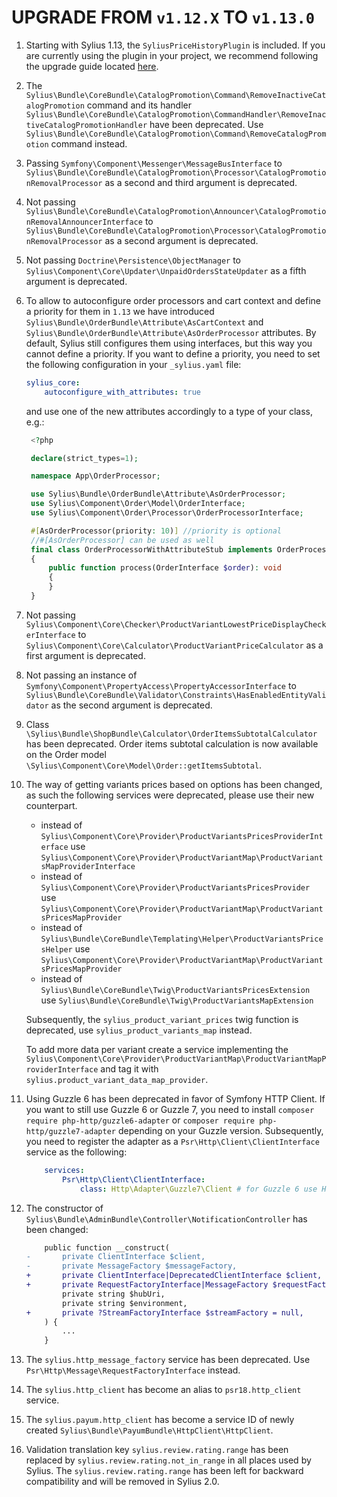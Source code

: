 # UPGRADE FROM `v1.12.X` TO `v1.13.0`

1. Starting with Sylius 1.13, the `SyliusPriceHistoryPlugin` is included.
   If you are currently using the plugin in your project, we recommend following the upgrade guide located [here](UPGRADE-FROM-1.12-WITH-PRICE-HISTORY-PLUGIN-TO-1.13.md).

1. The `Sylius\Bundle\CoreBundle\CatalogPromotion\Command\RemoveInactiveCatalogPromotion` command and its handler
   `Sylius\Bundle\CoreBundle\CatalogPromotion\CommandHandler\RemoveInactiveCatalogPromotionHandler` have been deprecated.
   Use `Sylius\Bundle\CoreBundle\CatalogPromotion\Command\RemoveCatalogPromotion` command instead.

1. Passing `Symfony\Component\Messenger\MessageBusInterface` to `Sylius\Bundle\CoreBundle\CatalogPromotion\Processor\CatalogPromotionRemovalProcessor`
   as a second and third argument is deprecated.

1. Not passing `Sylius\Bundle\CoreBundle\CatalogPromotion\Announcer\CatalogPromotionRemovalAnnouncerInterface` to `Sylius\Bundle\CoreBundle\CatalogPromotion\Processor\CatalogPromotionRemovalProcessor`
   as a second argument is deprecated.

1. Not passing `Doctrine\Persistence\ObjectManager` to `Sylius\Component\Core\Updater\UnpaidOrdersStateUpdater`
   as a fifth argument is deprecated.

1. To allow to autoconfigure order processors and cart context and define a priority for them in `1.13` we have introduced
   `Sylius\Bundle\OrderBundle\Attribute\AsCartContext` and `Sylius\Bundle\OrderBundle\Attribute\AsOrderProcessor` attributes. By default, Sylius still configures them using interfaces, but this way you cannot define a priority.
   If you want to define a priority, you need to set the following configuration in your `_sylius.yaml` file:
   ```yaml
   sylius_core:
       autoconfigure_with_attributes: true
   ```
   and use one of the new attributes accordingly to a type of your class, e.g.:
   ```php
    <?php

    declare(strict_types=1);

    namespace App\OrderProcessor;

    use Sylius\Bundle\OrderBundle\Attribute\AsOrderProcessor;
    use Sylius\Component\Order\Model\OrderInterface;
    use Sylius\Component\Order\Processor\OrderProcessorInterface;

    #[AsOrderProcessor(priority: 10)] //priority is optional
    //#[AsOrderProcessor] can be used as well
    final class OrderProcessorWithAttributeStub implements OrderProcessorInterface
    {
        public function process(OrderInterface $order): void
        {
        }
    }
   ```

1. Not passing `Sylius\Component\Core\Checker\ProductVariantLowestPriceDisplayCheckerInterface` 
   to `Sylius\Component\Core\Calculator\ProductVariantPriceCalculator`
   as a first argument is deprecated.

1. Not passing an instance of `Symfony\Component\PropertyAccess\PropertyAccessorInterface`
   to `Sylius\Bundle\CoreBundle\Validator\Constraints\HasEnabledEntityValidator`
   as the second argument is deprecated.

1. Class `\Sylius\Bundle\ShopBundle\Calculator\OrderItemsSubtotalCalculator` has been deprecated. Order items subtotal calculation
   is now available on the Order model `\Sylius\Component\Core\Model\Order::getItemsSubtotal`.

1. The way of getting variants prices based on options has been changed,
   as such the following services were deprecated, please use their new counterpart.
   * instead of `Sylius\Component\Core\Provider\ProductVariantsPricesProviderInterface` use `Sylius\Component\Core\Provider\ProductVariantMap\ProductVariantsMapProviderInterface`
   * instead of `Sylius\Component\Core\Provider\ProductVariantsPricesProvider` use `Sylius\Component\Core\Provider\ProductVariantMap\ProductVariantsPricesMapProvider`
   * instead of `Sylius\Bundle\CoreBundle\Templating\Helper\ProductVariantsPricesHelper` use `Sylius\Component\Core\Provider\ProductVariantMap\ProductVariantsPricesMapProvider`
   * instead of `Sylius\Bundle\CoreBundle\Twig\ProductVariantsPricesExtension` use `Sylius\Bundle\CoreBundle\Twig\ProductVariantsMapExtension`

   Subsequently, the `sylius_product_variant_prices` twig function is deprecated, use `sylius_product_variants_map` instead.

   To add more data per variant create a service implementing the `Sylius\Component\Core\Provider\ProductVariantMap\ProductVariantMapProviderInterface` and tag it with `sylius.product_variant_data_map_provider`.

1. Using Guzzle 6 has been deprecated in favor of Symfony HTTP Client. If you want to still use Guzzle 6 or Guzzle 7,
   you need to install `composer require php-http/guzzle6-adapter` or `composer require php-http/guzzle7-adapter`
   depending on your Guzzle version.
   Subsequently, you need to register the adapter as a `Psr\Http\Client\ClientInterface` service as the following:
    ```yaml
        services:    
            Psr\Http\Client\ClientInterface:
                class: Http\Adapter\Guzzle7\Client # for Guzzle 6 use Http\Adapter\Guzzle6\Client instead
    ```

1. The constructor of `Sylius\Bundle\AdminBundle\Controller\NotificationController` has been changed:

    ```diff
        public function __construct(
    -       private ClientInterface $client,
    -       private MessageFactory $messageFactory,
    +       private ClientInterface|DeprecatedClientInterface $client,
    +       private RequestFactoryInterface|MessageFactory $requestFactory,
            private string $hubUri,
            private string $environment,
    +       private ?StreamFactoryInterface $streamFactory = null,
        ) {
            ...
        }
    ```

1. The `sylius.http_message_factory` service has been deprecated. Use `Psr\Http\Message\RequestFactoryInterface` instead.

1. The `sylius.http_client` has become an alias to `psr18.http_client` service.

1. The `sylius.payum.http_client` has become a service ID of newly created `Sylius\Bundle\PayumBundle\HttpClient\HttpClient`.

1. Validation translation key `sylius.review.rating.range` has been replaced by `sylius.review.rating.not_in_range` in all places used by Sylius. The `sylius.review.rating.range` has been left for backward compatibility and will be removed in Sylius 2.0.
